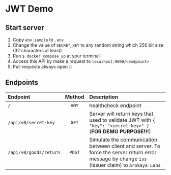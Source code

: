# JWT Demo

## Start server

1. Copy `env.sample` to `.env`
1. Change the value of `SECRET_KEY` to any random string which 256 bit size (32 characters at least)
1. Run `$ docker compose up` at your terminal
1. Access this API by make a request to `localhost:9000/<endpoint>`
1. Pull requests always open :)

## Endpoints
| Endpoint | Method | Description |
| :--      | :---:  | :---        |
| `/`      | `ANY`  | healthcheck endpoint |
| `/api/v0/secret-key` | `GET` | Server will return keys that used to validate JWT with `{ "key": "<secret-key>" }` <br />(**FOR DEMO PURPOSE!!!**) |
| `/api/v0/goods/return` | `POST` | Simulate the communication between client and server. To force the server return error message by change `iss` (Issuer claim) to `Arokaya Labs` |
